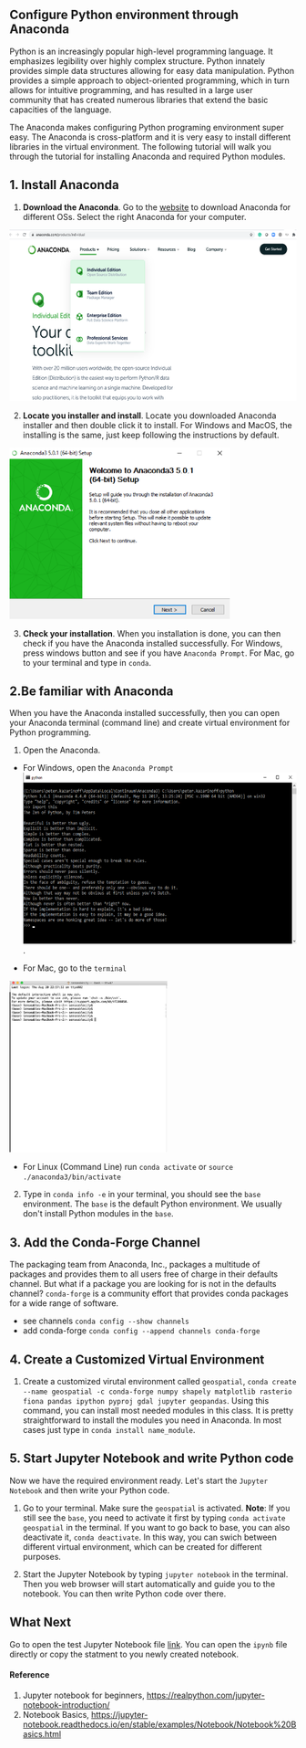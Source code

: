 ## Configure Python environment through Anaconda
Python is an increasingly popular high-level programming language. It emphasizes legibility over highly complex structure. Python innately provides simple data structures allowing for easy data manipulation. Python provides a simple approach to object-oriented programming, which in turn allows for intuitive programming, and has resulted in a large user community that has created numerous libraries that extend the basic capacities of the language.

The Anaconda makes configuring Python programing environment super easy. The Anaconda is cross-platform and it is very easy to install different libraries in the virtual environment. The following tutorial will walk you through the tutorial for installing Anaconda and required Python modules.

## 1. Install Anaconda
1. **Download the Anaconda**. Go to the [website](https://www.anaconda.com/products/individual) to download Anaconda for different OSs. Select the right Anaconda for your computer.

 <img src="images/download-anaconda.png" title="A cute kitten" height="300" /> 



2. **Locate you installer and install**. Locate you downloaded Anaconda installer and then double click it to install. For Windows and MacOS, the installing is the same, just keep following the instructions by default.

<img src="images/wind-install.png" title="A cute kitten" height="300" />

3. **Check your installation**. When you installation is done, you can then check if you have the Anaconda installed successfully. For Windows, press windows button and see if you have `Anaconda Prompt`. For Mac, go to your terminal and type in `conda`. 


## 2.Be familiar with Anaconda
When you have the Anaconda installed successfully, then you can open your Anaconda terminal (command line) and create virtual environment for Python programming. 

1. Open the Anaconda. 
 - For Windows, open the `Anaconda Prompt` 
<img src="images/win-terminal.png" title="A cute kitten" height="300" />. 

- For Mac, go to the `terminal`  
<img src="images/mac-terminal.png" title="A cute kitten" height="300" />

- For Linux (Command Line) run `conda activate` or `source ./anaconda3/bin/activate`

2. Type in `conda info -e` in your terminal, you should see the `base` environment. The `base` is the default Python environment. We usually don't install Python modules in the `base`. 


## 3. Add the Conda-Forge Channel
The packaging team from Anaconda, Inc., packages a multitude of packages and provides them to all users free of charge in their defaults channel. But what if a package you are looking for is not in the defaults channel? `conda-forge` is a community effort that provides conda packages for a wide range of software.

 - see channels `conda config --show channels`
 - add conda-forge `conda config --append channels conda-forge`

## 4. Create a Customized Virtual Environment
1. Create a customized virutal environment called `geospatial`, `conda create --name geospatial -c conda-forge numpy shapely matplotlib rasterio fiona pandas ipython pyproj gdal jupyter geopandas`. Using this command, you can install most needed modules in this class. It is pretty straightforward to install the modules you need in Anaconda. In most cases just type in `conda install name_module`.

## 5. Start Jupyter Notebook and write Python code
Now we have the required environment ready. Let's start the `Jupyter Notebook` and then write your Python code. 

1. Go to your terminal. Make sure the `geospatial` is activated. **Note**: If you still see the `base`, you need to activate it first by typing `conda activate geospatial` in the terminal. If you want to go back to base, you can also deactivate it, `conda deactivate`. In this way, you can swich between different virtual environment, which can be created for different purposes. 

2. Start the Jupyter Notebook by typing `jupyter notebook` in the terminal. Then you web browser will start automatically and guide you to the notebook. You can then write Python code over there. 




## What Next
Go to open the test Jupyter Notebook file [link](../01_basics_python_spatial_data.ipynb). You can open the `ipynb` file directly or copy the statment to you newly created notebook.

#### Reference
1. Jupyter notebook for beginners, https://realpython.com/jupyter-notebook-introduction/
2. Notebook Basics, https://jupyter-notebook.readthedocs.io/en/stable/examples/Notebook/Notebook%20Basics.html
